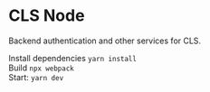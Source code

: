 # CLS Node  
  
Backend authentication and other services for CLS.  
  
Install dependencies `yarn install`  
Build `npx webpack`  
Start: `yarn dev`  
